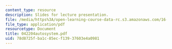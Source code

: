 ```yaml
---
content_type: resource
description: Slides for lecture presentation.
file: /media/https%3A/open-learning-course-data-rc.s3.amazonaws.com/16-422-human-supervisory-control-of-automated-systems-spring-2004/78d8725fba1c85ecf13937603e4a0981_042204autosystem.pdf
file_type: application/pdf
resourcetype: Document
title: 042204autosystem.pdf
uid: 78d8725f-ba1c-85ec-f139-37603e4a0981
---
```

